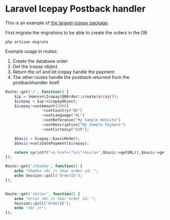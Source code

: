 # Laravel Icepay Postback handler

This is an example of [the laravel-icepay package](https://github.com/hansvn/icepay).

First migrate the migrations to be able to create the orders in the DB
 ```shell
php artisan migrate
```

Example usage in routes:

1. Create the database order
2. Get the icepay object
3. Return the url and let icepay handle the payment
4. The other routes handle the postback returned from the postbackhandler itself

```php
Route::get('/', function() {
    $ip = \Hansvn\Icepay\DBOrder::create(array());
    $icepay = $ip->icepayObject;
    $icepay->setAmount(1000)
                ->setCountry("BE")
                ->setLanguage("NL")
                ->setReference("My Sample Website")
                ->setDescription("My Sample Payment")
                ->setCurrency("EUR");

    $basic = Icepay::basicMode();
    $basic->validatePayment($icepay);

    return sprintf("<a href=\"%s\">%s</a>",$basic->getURL(),$basic->getURL());
});

Route::get('/thanks', function() {
    echo "thanks <br /> Your order id: ";
    echo Session::pull('OrderID');
});


Route::get('/error', function() {
    echo "error <br /> Your order id: ";
    Session::pull('OrderID');
    echo "<br />";
});
```
